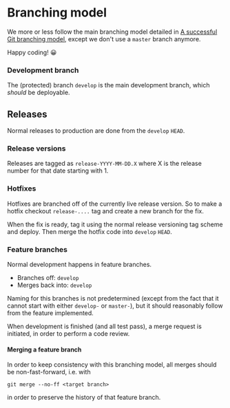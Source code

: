 # Branching model

We more or less follow the main branching model detailed in
[A successful Git branching model](http://nvie.com/posts/a-successful-git-branching-model/),
except we don't use a `master` branch anymore.

Happy coding! :grinning:

### Development branch

The (protected) branch `develop` is the main development branch, which
_should_ be deployable.

## Releases

Normal releases to production are done from the `develop` `HEAD`.

### Release versions

Releases are tagged as `release-YYYY-MM-DD.X` where X is the
release number for that date starting with 1.

### Hotfixes

Hotfixes are branched off of the currently live release version. So to
make a hotfix checkout `release-....` tag and create a new branch for
the fix.

When the fix is ready, tag it using the normal release versioning tag
scheme and deploy. Then merge the hotfix code into `develop` `HEAD`.

### Feature branches

Normal development happens in feature branches.

* Branches off: `develop`
* Merges back into: `develop`

Naming for this branches is not predetermined (except from the fact
that it cannot start with either `develop-` or `master-`), but it
should reasonably follow from the feature implemented.

When development is finished (and all test pass), a merge request is
initiated, in order to perform a code review.

#### Merging a feature branch

In order to keep consistency with this branching model, all merges
should be non-fast-forward, i.e. with

    git merge --no-ff <target branch>

in order to preserve the history of that feature branch.
